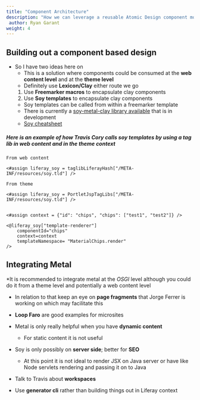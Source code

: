 ```yaml
---
title: "Component Architecture"
description: "How we can leverage a reusable Atomic Design component model"
 author: Ryan Garant
weight: 4
---
```


<article id="1">

## Building out a component based design

* So I have two ideas here on 
  * This is a solution where components could be consumed at the **web content level** and at the **theme level**
  * Definitely use **Lexicon/Clay** either route we go
  1. Use **Freemarker macros** to encapsulate clay components
  2. Use **Soy templates** to encapsulate clay components
    * Soy templates can be called from within a freemarker template
    * There is currently a [soy-metal-clay library available](https://github.com/metal/metal-clay-components) that is in development
    * [Soy cheatsheet](https://github.com/liferay/soy-cheat-sheet#miscellaneous)

##### Here is an example of how Travis Cory calls soy templates by using a tag lib in web content and in the theme context

```htmlmixed
From web content

<#assign liferay_soy = taglibLiferayHash["/META-INF/resources/soy.tld"] />

From theme

<#assign liferay_soy = PortletJspTagLibs["/META-INF/resources/soy.tld"] />


<#assign context = {"id": "chips", "chips": ["test1", "test2"]} />

<@liferay_soy["template-renderer"]
    componentId="chips"
    context=context
    templateNamespace= "MaterialChips.render"
/>
```

</article>

<article id="2">

## Integrating Metal

*It is recommended to integrate metal at the *OSGI* level although you could do it from a theme level and potentially a web content level

* In relation to that keep an eye on **page fragments** that Jorge Ferrer is working on which may facilitate this

* **Loop Faro** are good examples for microsites
* Metal is only really helpful when you have **dynamic content**
  * For static content it is not useful

* Soy is only possibly on **server side**; better for **SEO**
  * At this point it is not ideal to render JSX on Java server or have like Node servlets rendering and passing it on to Java

* Talk to Travis about **workspaces**
* Use **generator cli** rather than building things out in Liferay context
</article>
